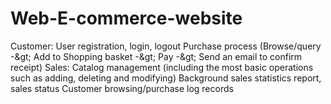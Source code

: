 # Web-E-commerce-website
Customer:  User registration, login, logout  Purchase process (Browse/query -&amp;gt; Add to Shopping basket -&amp;gt; Pay -&amp;gt; Send an email to confirm receipt)  Sales:  Catalog management (including the most basic operations such as adding, deleting and modifying)  Background sales statistics report, sales status  Customer browsing/purchase log records
